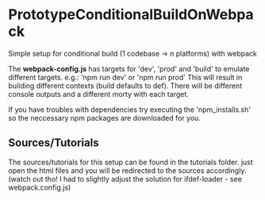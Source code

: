 # PrototypeConditionalBuildOnWebpack
Simple setup for conditional build (1 codebase -> n platforms) with webpack

The __webpack-config.js__ has targets for 'dev', 'prod' and 'build' to emulate different targets.
e.g.: 'npm run dev' or 'npm run prod'
This will result in building different contexts (build defaults to def).
There will be different console outputs and a different morty with each target.


If you have troubles with dependencies try executing the 'npm_installs.sh' so the neccessary npm packages are downloaded for you.


## Sources/Tutorials

The sources/tutorials for this setup can be found in the tutorials folder. just open the html files and you will be redirected to the sources accordingly.
(watch out tho! I had to slightly adjust the solution for ifdef-loader - see webpack.config.js)

